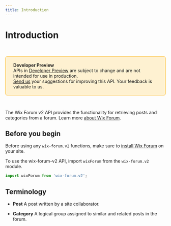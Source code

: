 ```yaml
---
title: Introduction
---
```


# Introduction

&nbsp;

<div style="background-color: #FEF1D1; padding: 18px 24px; border-radius: 6px; border: 1px solid #FDB10C; box-sizing: border-box; display: inline-block">
    <b>Developer Preview</b>
    <br/>
    <span>APIs in <a href="https://www.wix.com/velo/reference/api-overview/developer-preview">Developer Preview</a> are subject to change and are not intended for use in production.<br/><a href="mailto:velo-preview-feedback@wix.com">Send us</a> your suggestions for improving this API. Your feedback is valuable to us.</span>
</div>

&nbsp;


The Wix Forum v2 API provides the functionality for retrieving posts and categories from a forum.
Learn more [about Wix Forum](https://support.wix.com/en/article/wix-forum-about-wix-forum).

<!--
> **Note:**
> This module is [universal](/api-overview/api-versions#universal-modules). Functions in this module can run on both the backend and frontend, unless specified otherwise.
-->

## Before you begin

Before using any `wix-forum.v2` functions, make sure to [install Wix Forum](https://support.wix.com/en/article/wix-forum-adding-and-setting-up-your-forum) on your site. 


To use the wix-forum-v2 API, import `wixForum` from the `wix-forum.v2` module. 

```javascript
import wixForum from 'wix-forum.v2';
```

## Terminology

- **Post**
  A post written by a site collaborator.

- **Category**
  A logical group assigned to similar and related posts in the forum.  